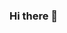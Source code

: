 ### Hi there 👋

<!--
**alessandrotesta-99/alessandrotesta-99** is a ✨ _special_ ✨ repository because its `README.md` (this file) appears on your GitHub profile.

Here are some ideas to get you started:


- 🔭 I’m currently working on Vision One in Recanati (MC).
- 🌱 I’m currently learning framework to develop web app.
[![My GitHub Language Stats](https://github-readme-stats.vercel.app/api/top-langs/?username=alessandrotesta-99&langs_count=5&theme=tokyonight)]()
- 👯 I’m looking to collaborate on ...
- 🤔 I’m looking for help with ...
- 💬 Ask me about ...
- 📫 How to reach me: ...
- 😄 Pronouns: ...

-->
